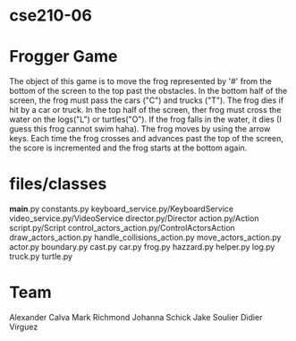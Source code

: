 # cse210-06

# Frogger Game

The object of this game is to move the frog represented by '#' from the bottom of the screen to the top
past the obstacles.  In the bottom half of the screen, the frog must pass the cars ("C") and trucks ("T").  The frog dies if hit by a car or truck. In the top half of the screen, ther frog must cross the water on the logs("L") or turtles("O").  If the frog falls in the water, it dies (I guess this frog cannot swim haha). The frog moves by using the arrow keys.  Each time the frog crosses and advances past the top of the screen, the score is incremented and the frog starts at the bottom again.

# files/classes

__main__.py
constants.py
keyboard_service.py/KeyboardService
video_service.py/VideoService
director.py/Director
action.py/Action
script.py/Script
control_actors_action.py/ControlActorsAction
draw_actors_action.py
handle_collisions_action.py
move_actors_action.py
actor.py
boundary.py
cast.py
car.py
frog.py
hazzard.py
helper.py
log.py
truck.py
turtle.py

# Team

Alexander Calva
Mark Richmond
Johanna Schick
Jake Soulier
Didier Virguez


